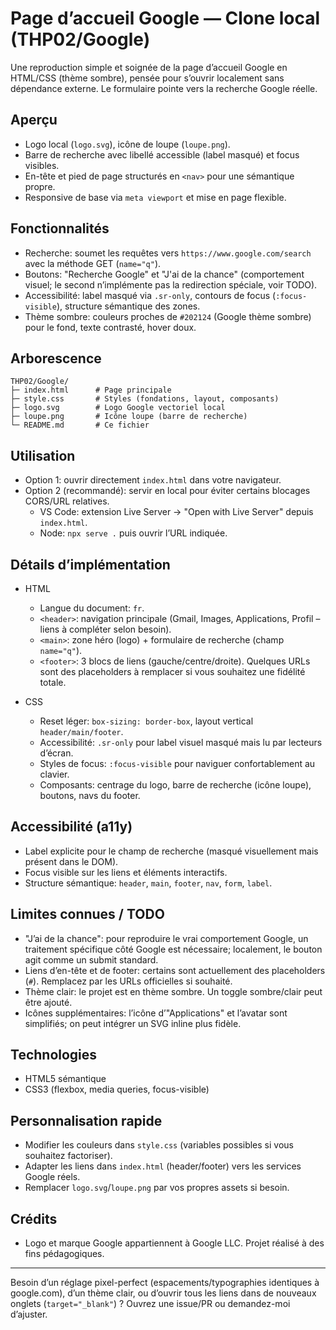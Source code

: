 # Page d’accueil Google — Clone local (THP02/Google)

Une reproduction simple et soignée de la page d’accueil Google en HTML/CSS (thème sombre), pensée pour s’ouvrir localement sans dépendance externe. Le formulaire pointe vers la recherche Google réelle.

## Aperçu

- Logo local (`logo.svg`), icône de loupe (`loupe.png`).
- Barre de recherche avec libellé accessible (label masqué) et focus visibles.
- En-tête et pied de page structurés en `<nav>` pour une sémantique propre.
- Responsive de base via `meta viewport` et mise en page flexible.

## Fonctionnalités

- Recherche: soumet les requêtes vers `https://www.google.com/search` avec la méthode GET (`name="q"`).
- Boutons: "Recherche Google" et "J'ai de la chance" (comportement visuel; le second n’implémente pas la redirection spéciale, voir TODO).
- Accessibilité: label masqué via `.sr-only`, contours de focus (`:focus-visible`), structure sémantique des zones.
- Thème sombre: couleurs proches de `#202124` (Google thème sombre) pour le fond, texte contrasté, hover doux.

## Arborescence

```
THP02/Google/
├─ index.html      # Page principale
├─ style.css       # Styles (fondations, layout, composants)
├─ logo.svg        # Logo Google vectoriel local
├─ loupe.png       # Icône loupe (barre de recherche)
└─ README.md       # Ce fichier
```

## Utilisation

- Option 1: ouvrir directement `index.html` dans votre navigateur.
- Option 2 (recommandé): servir en local pour éviter certains blocages CORS/URL relatives.
  - VS Code: extension Live Server → "Open with Live Server" depuis `index.html`.
  - Node: `npx serve .` puis ouvrir l’URL indiquée.

## Détails d’implémentation

- HTML
  - Langue du document: `fr`.
  - `<header>`: navigation principale (Gmail, Images, Applications, Profil – liens à compléter selon besoin).
  - `<main>`: zone héro (logo) + formulaire de recherche (champ `name="q"`).
  - `<footer>`: 3 blocs de liens (gauche/centre/droite). Quelques URLs sont des placeholders à remplacer si vous souhaitez une fidélité totale.

- CSS
  - Reset léger: `box-sizing: border-box`, layout vertical `header/main/footer`.
  - Accessibilité: `.sr-only` pour label visuel masqué mais lu par lecteurs d’écran.
  - Styles de focus: `:focus-visible` pour naviguer confortablement au clavier.
  - Composants: centrage du logo, barre de recherche (icône loupe), boutons, navs du footer.

## Accessibilité (a11y)

- Label explicite pour le champ de recherche (masqué visuellement mais présent dans le DOM).
- Focus visible sur les liens et éléments interactifs.
- Structure sémantique: `header`, `main`, `footer`, `nav`, `form`, `label`.

## Limites connues / TODO

- "J’ai de la chance": pour reproduire le vrai comportement Google, un traitement spécifique côté Google est nécessaire; localement, le bouton agit comme un submit standard.
- Liens d’en-tête et de footer: certains sont actuellement des placeholders (`#`). Remplacez par les URLs officielles si souhaité.
- Thème clair: le projet est en thème sombre. Un toggle sombre/clair peut être ajouté.
- Icônes supplémentaires: l’icône d’"Applications" et l’avatar sont simplifiés; on peut intégrer un SVG inline plus fidèle.

## Technologies

- HTML5 sémantique
- CSS3 (flexbox, media queries, focus-visible)

## Personnalisation rapide

- Modifier les couleurs dans `style.css` (variables possibles si vous souhaitez factoriser).
- Adapter les liens dans `index.html` (header/footer) vers les services Google réels.
- Remplacer `logo.svg`/`loupe.png` par vos propres assets si besoin.

## Crédits

- Logo et marque Google appartiennent à Google LLC. Projet réalisé à des fins pédagogiques.

---

Besoin d’un réglage pixel-perfect (espacements/typographies identiques à google.com), d’un thème clair, ou d’ouvrir tous les liens dans de nouveaux onglets (`target="_blank"`) ? Ouvrez une issue/PR ou demandez-moi d’ajuster.
